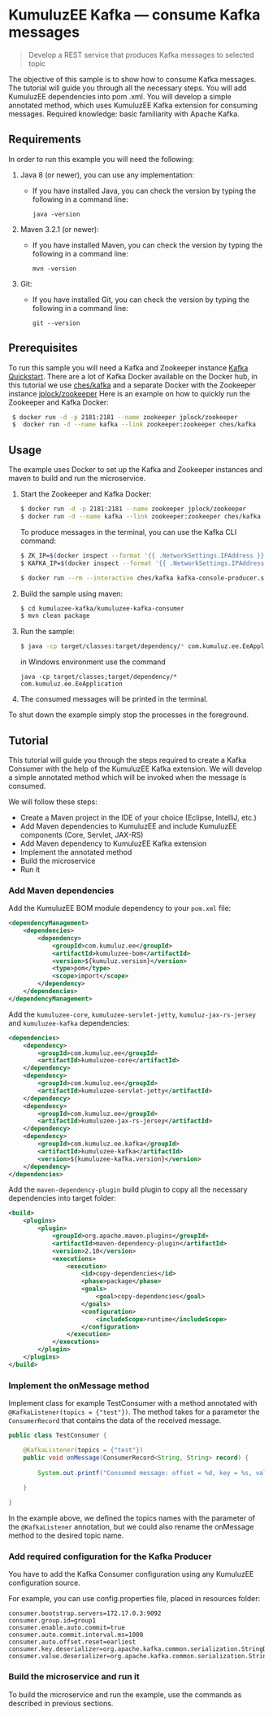 # KumuluzEE Kafka &mdash; consume Kafka messages

> Develop a REST service that produces Kafka messages to selected topic

The objective of this sample is to show how to consume Kafka messages.
The tutorial will guide you through all the necessary steps. You will add KumuluzEE dependencies into pom
.xml. You will develop a simple annotated method, which uses KumuluzEE Kafka extension for consuming messages.
Required knowledge: basic familiarity with Apache Kafka.

## Requirements

In order to run this example you will need the following:

1. Java 8 (or newer), you can use any implementation:
    * If you have installed Java, you can check the version by typing the following in a command line:
        
        ```
        java -version
        ```

2. Maven 3.2.1 (or newer):
    * If you have installed Maven, you can check the version by typing the following in a command line:
        
        ```
        mvn -version
        ```
3. Git:
    * If you have installed Git, you can check the version by typing the following in a command line:
    
        ```
        git --version
        ```

## Prerequisites

To run this sample you will need a Kafka and Zookeeper instance [Kafka Quickstart](https://kafka.apache.org/quickstart). 
There are a lot of Kafka Docker available on the Docker hub, in this tutorial we use [ches/kafka](https://hub.docker.com/r/ches/kafka/) 
and a separate Docker with the Zookeeper instance [jplock/zookeeper](https://hub.docker.com/r/jplock/zookeeper/)
Here is an example on how to quickly run the Zookeeper and Kafka Docker:

   ```bash
    $ docker run -d -p 2181:2181 --name zookeeper jplock/zookeeper
    $  docker run -d --name kafka --link zookeeper:zookeeper ches/kafka
   ```
   
## Usage

The example uses Docker to set up the Kafka and Zookeeper instances and maven to build and run the microservice.

1. Start the Zookeeper and Kafka Docker:

    ```bash
    $ docker run -d -p 2181:2181 --name zookeeper jplock/zookeeper
    $ docker run -d --name kafka --link zookeeper:zookeeper ches/kafka
    ```
    
    To produce messages in the terminal, you can use the Kafka CLI command:
    
    ```bash
    $ ZK_IP=$(docker inspect --format '{{ .NetworkSettings.IPAddress }}' zookeeper)
    $ KAFKA_IP=$(docker inspect --format '{{ .NetworkSettings.IPAddress }}' kafka)
    
    $ docker run --rm --interactive ches/kafka kafka-console-producer.sh --topic test --broker-list $KAFKA_IP:9092
    ```
    

2. Build the sample using maven:
   
   ```bash
   $ cd kumuluzee-kafka/kumuluzee-kafka-consumer
   $ mvn clean package
   ```

3. Run the sample:

    ```bash
    $ java -cp target/classes:target/dependency/* com.kumuluz.ee.EeApplication
    ```

    in Windows environment use the command
    ```batch
    java -cp target/classes;target/dependency/* com.kumuluz.ee.EeApplication
    ```
    
4. The consumed messages will be printed in the terminal.

To shut down the example simply stop the processes in the foreground.

## Tutorial

This tutorial will guide you through the steps required to create a Kafka Consumer with the help of the KumuluzEE Kafka extension.
We will develop a simple annotated method which will be invoked when the message is consumed.

We will follow these steps:
* Create a Maven project in the IDE of your choice (Eclipse, IntelliJ, etc.)
* Add Maven dependencies to KumuluzEE and include KumuluzEE components (Core, Servlet, JAX-RS)
* Add Maven dependency to KumuluzEE Kafka extension
* Implement the annotated method
* Build the microservice
* Run it

### Add Maven dependencies

Add the KumuluzEE BOM module dependency to your `pom.xml` file:
```xml
<dependencyManagement>
    <dependencies>
        <dependency>
            <groupId>com.kumuluz.ee</groupId>
            <artifactId>kumuluzee-bom</artifactId>
            <version>${kumuluz.version}</version>
            <type>pom</type>
            <scope>import</scope>
        </dependency>
    </dependencies>
</dependencyManagement>
```

Add the `kumuluzee-core`, `kumuluzee-servlet-jetty`, `kumuluz-jax-rs-jersey` and `kumuluzee-kafka` dependencies:
```xml
<dependencies>
    <dependency>
        <groupId>com.kumuluz.ee</groupId>
        <artifactId>kumuluzee-core</artifactId>
    </dependency>
    <dependency>
        <groupId>com.kumuluz.ee</groupId>
        <artifactId>kumuluzee-servlet-jetty</artifactId>
    </dependency>
    <dependency>
        <groupId>com.kumuluz.ee</groupId>
        <artifactId>kumuluzee-jax-rs-jersey</artifactId>
    </dependency>
    <dependency>
        <groupId>com.kumuluz.ee.kafka</groupId>
        <artifactId>kumuluzee-kafka</artifactId>
        <version>${kumuluzee-kafka.version}</version>
    </dependency>
</dependencies>
```

Add the `maven-dependency-plugin` build plugin to copy all the necessary dependencies into target folder:

```xml
<build>
    <plugins>
        <plugin>
            <groupId>org.apache.maven.plugins</groupId>
            <artifactId>maven-dependency-plugin</artifactId>
            <version>2.10</version>
            <executions>
                <execution>
                    <id>copy-dependencies</id>
                    <phase>package</phase>
                    <goals>
                        <goal>copy-dependencies</goal>
                    </goals>
                    <configuration>
                        <includeScope>runtime</includeScope>
                    </configuration>
                </execution>
            </executions>
        </plugin>
    </plugins>
</build>
```

### Implement the onMessage method

Implement class for example TestConsumer with a method annotated with `@KafkaListener(topics = {"test"})`. 
The method takes for a parameter the `ConsumerRecord` that contains the data of the received message.

```java
public class TestConsumer {

    @KafkaListener(topics = {"test"})
    public void onMessage(ConsumerRecord<String, String> record) {
        
        System.out.printf("Consumed message: offset = %d, key = %s, value = %s%n", record.offset(), record.key(), record.value());
        
    }

}
```

In the example above, we defined the topics names with the parameter of the `@KafkaListener` annotation, 
but we could also rename the onMessage method to the desired topic name.

### Add required configuration for the Kafka Producer

You have to add the Kafka Consumer configuration using any KumuluzEE configuration source.

For example, you can use config.properties file, placed in resources folder:

```properties
consumer.bootstrap.servers=172.17.0.3:9092
consumer.group.id=group1
consumer.enable.auto.commit=true
consumer.auto.commit.interval.ms=1000
consumer.auto.offset.reset=earliest
consumer.key.deserializer=org.apache.kafka.common.serialization.StringDeserializer
consumer.value.deserializer=org.apache.kafka.common.serialization.StringDeserializer
```

### Build the microservice and run it

To build the microservice and run the example, use the commands as described in previous sections.
 
